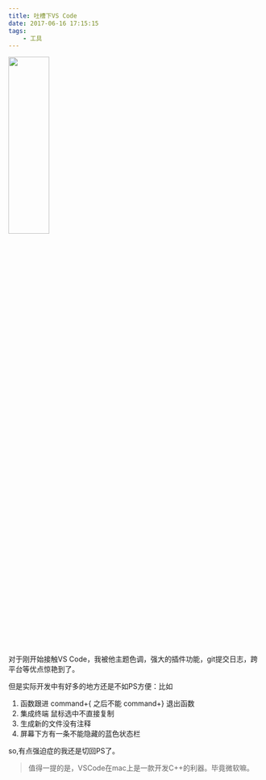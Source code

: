 ```yaml
---
title: 吐槽下VS Code 
date: 2017-06-16 17:15:15
tags:
	- 工具
---
```


<img src="https://code.visualstudio.com/home/home-screenshot-mac-lg-2x.png" width="40%" height="30%" />

<!--more-->

对于刚开始接触VS Code，我被他主题色调，强大的插件功能，git提交日志，跨平台等优点惊艳到了。

但是实际开发中有好多的地方还是不如PS方便：比如

1. 函数跟进 command+{ 之后不能 command+} 退出函数
2. 集成终端 鼠标选中不直接复制
3. 生成新的文件没有注释
4. 屏幕下方有一条不能隐藏的蓝色状态栏

so,有点强迫症的我还是切回PS了。

>值得一提的是，VSCode在mac上是一款开发C++的利器。毕竟微软嘛。

